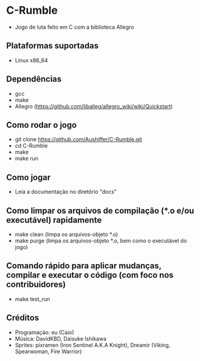 # C-Rumble
- Jogo de luta feito em C com a biblioteca Allegro

## Plataformas suportadas
- Linux x86_64

## Dependências
- gcc
- make
- Allegro (https://github.com/liballeg/allegro_wiki/wiki/Quickstart)

## Como rodar o jogo
- git clone https://github.com/Aushiffer/C-Rumble.git
- cd C-Rumble
- make
- make run

## Como jogar
- Leia a documentação no diretório "docs"

## Como limpar os arquivos de compilação (*.o e/ou executável) rapidamente
- make clean (limpa os arquivos-objeto *.o)
- make purge (limpa os arquivos-objeto *.o, bem como o executável do jogo)

## Comando rápido para aplicar mudanças, compilar e executar o código (com foco nos contribuidores)
- make test_run

## Créditos
- Programação: eu (Caio)
- Música: DavidKBD, Daisuke Ishikawa
- Sprites: pixramen (Iron Sentinel A.K.A Knight), Dreamir (Viking, Spearwoman, Fire Warrior)